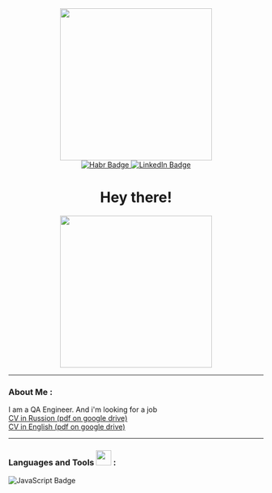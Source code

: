 <div id="header" align="center">
  <img src="https://media.giphy.com/media/BferOKonYOspm28AiB/giphy.gif" width="300"/>
</div>

<div id="badges" align="center">
  <a href="https://career.habr.com/margarita_sharkevich">
    <img src="https://img.shields.io/badge/Habr-grey?style=for-the-badge&logo=habr&logoColor=white" alt="Habr Badge"/>
  </a>
  <a href="https://www.linkedin.com/in/margarita-sharkevich">
    <img src="https://img.shields.io/badge/LinkedIn-blue?style=for-the-badge&logo=linkedin&logoColor=white" alt="LinkedIn Badge"/>
  </a>
  
</div>

<div id="counter" align="center">
  <img src="https://komarev.com/ghpvc/?username=margarettomio&style=flat-square&color=blue" alt=""/>
</div>

<div id="hey" align="center">
  <h1>
    Hey there!
  </h1>
</div>

<div align="center">
  <img src="https://media.giphy.com/media/13HBDT4QSTpveU/giphy.gif" width="300"/>
</div>

---

### About Me :

<div aboutme ="center">
  <p1> I am a QA Engineer. And i'm looking for a job </p1>
</div>

<div id="cv rus">
  <a href="https://drive.google.com/file/d/1ieaU6Mv68fSyWEk1nw9wAvRoFAgoNeu1/view?usp=share_link"> CV in Russion (pdf on google drive) </a>
</div>

<div id="cv eng">
  <a href="https://drive.google.com/file/d/1NnZXf9lEwa-C1kAdToXlNBICaNh8Yghy/view?usp=share_link"> CV in English (pdf on google drive) </a>
</div>

---

### Languages and Tools <img src="https://media.giphy.com/media/WUlplcMpOCEmTGBtBW/giphy.gif" width="30"> :

<div abouttest ="center">
  <img src="https://img.shields.io/badge/JavaScript-grey?style=for-the-badge&logo=javascript&logoColor=white" alt="JavaScript Badge"/>
</div>
